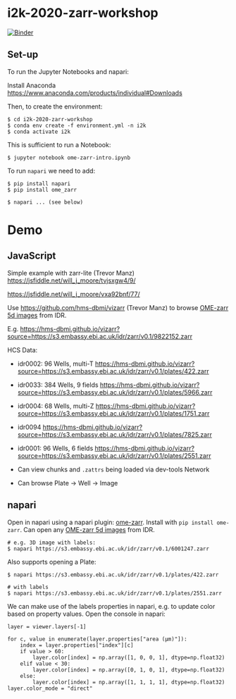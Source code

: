 # i2k-2020-zarr-workshop

[![Binder](https://mybinder.org/badge_logo.svg)](https://mybinder.org/v2/gh/will-moore/i2k-2020-zarr-workshop/HEAD)


## Set-up

To run the Jupyter Notebooks and napari:

Install Anaconda https://www.anaconda.com/products/individual#Downloads

Then, to create the environment:

    $ cd i2k-2020-zarr-workshop
    $ conda env create -f environment.yml -n i2k
    $ conda activate i2k

This is sufficient to run a Notebook:

    $ jupyter notebook ome-zarr-intro.ipynb

To run `napari` we need to add:

    $ pip install napari
    $ pip install ome_zarr

    $ napari ... (see below)


# Demo

## JavaScript

Simple example with zarr-lite (Trevor Manz)
https://jsfiddle.net/will_j_moore/tvjsxgw4/9/

https://jsfiddle.net/will_j_moore/vxa92bnf/77/


Use https://github.com/hms-dbmi/vizarr (Trevor Manz) to browse
[OME-zarr 5d images](https://blog.openmicroscopy.org/file-formats/community/2020/11/04/zarr-data/) from IDR.

E.g. https://hms-dbmi.github.io/vizarr?source=https://s3.embassy.ebi.ac.uk/idr/zarr/v0.1/9822152.zarr 


HCS Data:

 - idr0002: 96 Wells, multi-T https://hms-dbmi.github.io/vizarr?source=https://s3.embassy.ebi.ac.uk/idr/zarr/v0.1/plates/422.zarr
 - idr0033: 384 Wells, 9 fields https://hms-dbmi.github.io/vizarr?source=https://s3.embassy.ebi.ac.uk/idr/zarr/v0.1/plates/5966.zarr
 - idr0004: 68 Wells, multi-Z https://hms-dbmi.github.io/vizarr?source=https://s3.embassy.ebi.ac.uk/idr/zarr/v0.1/plates/1751.zarr
 - idr0094 https://hms-dbmi.github.io/vizarr?source=https://s3.embassy.ebi.ac.uk/idr/zarr/v0.1/plates/7825.zarr
 - idr0001: 96 Wells, 6 fields https://hms-dbmi.github.io/vizarr?source=https://s3.embassy.ebi.ac.uk/idr/zarr/v0.1/plates/2551.zarr

 - Can view chunks and `.zattrs` being loaded via dev-tools Network
 - Can browse Plate -> Well -> Image

## napari

Open in napari using a napari plugin: [ome-zarr](https://github.com/ome/ome-zarr-py). Install with `pip install ome-zarr`. Can open any [OME-zarr 5d images](https://blog.openmicroscopy.org/file-formats/community/2020/11/04/zarr-data/) from IDR.

    # e.g. 3D image with labels:
    $ napari https://s3.embassy.ebi.ac.uk/idr/zarr/v0.1/6001247.zarr

Also supports opening a Plate:

    $ napari https://s3.embassy.ebi.ac.uk/idr/zarr/v0.1/plates/422.zarr

    # with labels
    $ napari https://s3.embassy.ebi.ac.uk/idr/zarr/v0.1/plates/2551.zarr

We can make use of the labels properties in napari, e.g. to update color
based on property values. Open the console in napari:

    layer = viewer.layers[-1]

    for c, value in enumerate(layer.properties["area (µm)"]):
        index = layer.properties["index"][c]
        if value > 60:
            layer.color[index] = np.array([1, 0, 0, 1], dtype=np.float32)
        elif value < 30:
            layer.color[index] = np.array([0, 1, 0, 1], dtype=np.float32)
        else:
            layer.color[index] = np.array([1, 1, 1, 1], dtype=np.float32)
    layer.color_mode = "direct"


